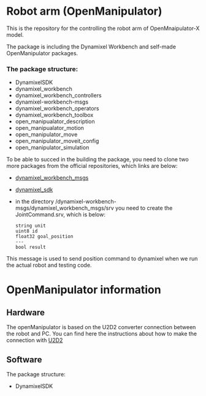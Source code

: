 # Robot arm (OpenManipulator)

This is the repository for the controlling the robot arm of OpenMnaipulator-X model.

The package is including the Dynamixel Workbench and self-made OpenManipulator packages.
### The  package structure:
- DynamixelSDK
- dynamixel_workbench
- dynamixel_workbench_controllers
- dynamixel-workbench-msgs
- dynamixel_workbench_operators
- dynamixel_workbench_toolbox
- open_manipualator_description
- open_manipualator_motion
- open_manipulator_move
- open_manipulator_moveit_config
- open_manipulator_simulation

To be able to succed in the building the package, you need to clone two more packages from the official repositories, which links are below:
- [dynamixel_workbench_msgs](https://github.com/ROBOTIS-GIT/dynamixel-workbench-msgs)
- [dynamixel_sdk](https://github.com/ROBOTIS-GIT/DynamixelSDK)
- in the directory /dynamixel-workbench-msgs/dynamixel_workbench_msgs/srv you need to create the JointCommand.srv, which is below:

      string unit
      uint8 id
      float32 goal_position
      ---
      bool result 

This message is used to send position command to dynamixel when we run the actual robot and testing code.

# OpenManipulator information

## Hardware
The openManipulator is based on the U2D2 converter connection between the robot and PC.
You can find here the instructions about how to make the connection with [U2D2](https://emanual.robotis.com/docs/en/parts/interface/u2d2/)

## Software
The  package structure:
- DynamixelSDK
